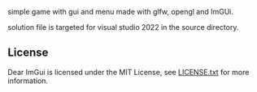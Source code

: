 simple game with gui and menu made with glfw, opengl and ImGUi.

solution file is targeted for visual studio 2022 in the source directory.



License
-------

Dear ImGui is licensed under the MIT License, see [LICENSE.txt](https://github.com/ocornut/imgui/blob/master/LICENSE.txt) for more information.
